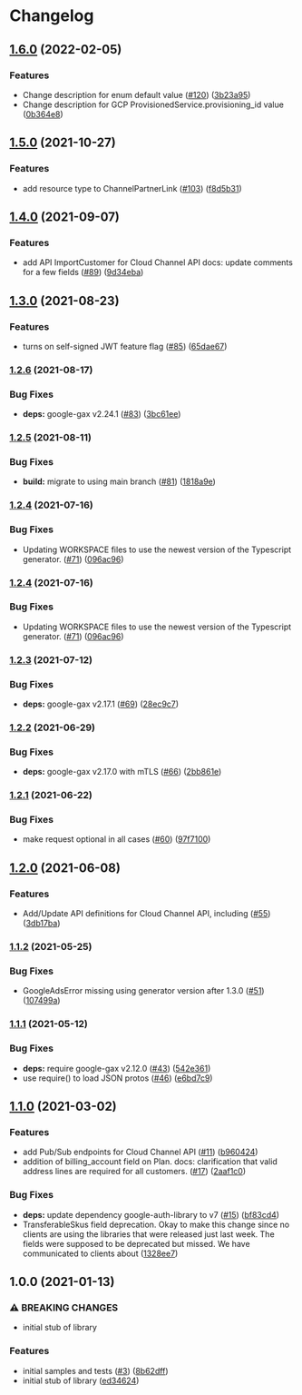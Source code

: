 # Changelog

## [1.6.0](https://github.com/googleapis/nodejs-channel/compare/v1.5.0...v1.6.0) (2022-02-05)


### Features

* Change description for enum default value ([#120](https://github.com/googleapis/nodejs-channel/issues/120)) ([3b23a95](https://github.com/googleapis/nodejs-channel/commit/3b23a9556ce8fbf17ab5a8bfbd1697f69efcc689))
* Change description for GCP ProvisionedService.provisioning_id value ([0b364e8](https://github.com/googleapis/nodejs-channel/commit/0b364e808302e058c1c8da24a91ec61a3024af27))

## [1.5.0](https://www.github.com/googleapis/nodejs-channel/compare/v1.4.0...v1.5.0) (2021-10-27)


### Features

* add resource type to ChannelPartnerLink ([#103](https://www.github.com/googleapis/nodejs-channel/issues/103)) ([f8d5b31](https://www.github.com/googleapis/nodejs-channel/commit/f8d5b3197062591ce38c2d648412e7c80f0d5fc3))

## [1.4.0](https://www.github.com/googleapis/nodejs-channel/compare/v1.3.0...v1.4.0) (2021-09-07)


### Features

* add API ImportCustomer for Cloud Channel API docs: update comments for a few fields ([#89](https://www.github.com/googleapis/nodejs-channel/issues/89)) ([9d34eba](https://www.github.com/googleapis/nodejs-channel/commit/9d34eba73691c71fd219fc6e9faa4e6a6102e1f4))

## [1.3.0](https://www.github.com/googleapis/nodejs-channel/compare/v1.2.6...v1.3.0) (2021-08-23)


### Features

* turns on self-signed JWT feature flag ([#85](https://www.github.com/googleapis/nodejs-channel/issues/85)) ([65dae67](https://www.github.com/googleapis/nodejs-channel/commit/65dae67657fc23358570ff6c0ef8fc7dd39c1cb9))

### [1.2.6](https://www.github.com/googleapis/nodejs-channel/compare/v1.2.5...v1.2.6) (2021-08-17)


### Bug Fixes

* **deps:** google-gax v2.24.1 ([#83](https://www.github.com/googleapis/nodejs-channel/issues/83)) ([3bc61ee](https://www.github.com/googleapis/nodejs-channel/commit/3bc61ee644201ed01eb978a646cd95fa8ba9621e))

### [1.2.5](https://www.github.com/googleapis/nodejs-channel/compare/v1.2.4...v1.2.5) (2021-08-11)


### Bug Fixes

* **build:** migrate to using main branch ([#81](https://www.github.com/googleapis/nodejs-channel/issues/81)) ([1818a9e](https://www.github.com/googleapis/nodejs-channel/commit/1818a9e5744ddce7799b75d2e094155bb84aa993))

### [1.2.4](https://www.github.com/googleapis/nodejs-channel/compare/v1.2.3...v1.2.4) (2021-07-16)


### Bug Fixes

* Updating WORKSPACE files to use the newest version of the Typescript generator. ([#71](https://www.github.com/googleapis/nodejs-channel/issues/71)) ([096ac96](https://www.github.com/googleapis/nodejs-channel/commit/096ac96502d91645cf5c539bc94bcf46599d9533))

### [1.2.4](https://www.github.com/googleapis/nodejs-channel/compare/v1.2.3...v1.2.4) (2021-07-16)


### Bug Fixes

* Updating WORKSPACE files to use the newest version of the Typescript generator. ([#71](https://www.github.com/googleapis/nodejs-channel/issues/71)) ([096ac96](https://www.github.com/googleapis/nodejs-channel/commit/096ac96502d91645cf5c539bc94bcf46599d9533))

### [1.2.3](https://www.github.com/googleapis/nodejs-channel/compare/v1.2.2...v1.2.3) (2021-07-12)


### Bug Fixes

* **deps:** google-gax v2.17.1 ([#69](https://www.github.com/googleapis/nodejs-channel/issues/69)) ([28ec9c7](https://www.github.com/googleapis/nodejs-channel/commit/28ec9c77e2ff3d87a51a6acd82dc0ea09c4a399a))

### [1.2.2](https://www.github.com/googleapis/nodejs-channel/compare/v1.2.1...v1.2.2) (2021-06-29)


### Bug Fixes

* **deps:** google-gax v2.17.0 with mTLS ([#66](https://www.github.com/googleapis/nodejs-channel/issues/66)) ([2bb861e](https://www.github.com/googleapis/nodejs-channel/commit/2bb861ecafe3851d97429aca7fdb9dbc47f1c4d5))

### [1.2.1](https://www.github.com/googleapis/nodejs-channel/compare/v1.2.0...v1.2.1) (2021-06-22)


### Bug Fixes

* make request optional in all cases ([#60](https://www.github.com/googleapis/nodejs-channel/issues/60)) ([97f7100](https://www.github.com/googleapis/nodejs-channel/commit/97f7100ac2cc40a783ec2bcd5a535f4e5999889d))

## [1.2.0](https://www.github.com/googleapis/nodejs-channel/compare/v1.1.2...v1.2.0) (2021-06-08)


### Features

* Add/Update API definitions for Cloud Channel API, including ([#55](https://www.github.com/googleapis/nodejs-channel/issues/55)) ([3db17ba](https://www.github.com/googleapis/nodejs-channel/commit/3db17ba086e1da649e905ba4235c1dc64bd1a883))

### [1.1.2](https://www.github.com/googleapis/nodejs-channel/compare/v1.1.1...v1.1.2) (2021-05-25)


### Bug Fixes

* GoogleAdsError missing using generator version after 1.3.0 ([#51](https://www.github.com/googleapis/nodejs-channel/issues/51)) ([107499a](https://www.github.com/googleapis/nodejs-channel/commit/107499a1eec09021e72ad8b1b75f644f6644f8a9))

### [1.1.1](https://www.github.com/googleapis/nodejs-channel/compare/v1.1.0...v1.1.1) (2021-05-12)


### Bug Fixes

* **deps:** require google-gax v2.12.0 ([#43](https://www.github.com/googleapis/nodejs-channel/issues/43)) ([542e361](https://www.github.com/googleapis/nodejs-channel/commit/542e361d7f932359b0f793d4d3781be089360de1))
* use require() to load JSON protos ([#46](https://www.github.com/googleapis/nodejs-channel/issues/46)) ([e6bd7c9](https://www.github.com/googleapis/nodejs-channel/commit/e6bd7c9765f102577a9b3d84c3f8b88b36571df5))

## [1.1.0](https://www.github.com/googleapis/nodejs-channel/compare/v1.0.0...v1.1.0) (2021-03-02)


### Features

* add Pub/Sub endpoints for Cloud Channel API ([#11](https://www.github.com/googleapis/nodejs-channel/issues/11)) ([b960424](https://www.github.com/googleapis/nodejs-channel/commit/b9604240d4ec9d4a5dcf897f32bdde9601a9e34a))
* addition of billing_account field on Plan. docs: clarification that valid address lines are required for all customers. ([#17](https://www.github.com/googleapis/nodejs-channel/issues/17)) ([2aaf1c0](https://www.github.com/googleapis/nodejs-channel/commit/2aaf1c05df23b2c4b833d2d2306f6d91dd6385c8))


### Bug Fixes

* **deps:** update dependency google-auth-library to v7 ([#15](https://www.github.com/googleapis/nodejs-channel/issues/15)) ([bf83cd4](https://www.github.com/googleapis/nodejs-channel/commit/bf83cd46b0be42acca06ce413471a82826ad83b8))
* TransferableSkus field deprecation. Okay to make this change since no clients are using the libraries that were released just last week. The fields were supposed to be deprecated but missed. We have communicated to clients about ([1328ee7](https://www.github.com/googleapis/nodejs-channel/commit/1328ee72f6df6673db77c9aed58a9e5146363c3b))

## 1.0.0 (2021-01-13)


### ⚠ BREAKING CHANGES

* initial stub of library

### Features

* initial samples and tests ([#3](https://www.github.com/googleapis/nodejs-channel/issues/3)) ([8b62dff](https://www.github.com/googleapis/nodejs-channel/commit/8b62dff1ef30649bcecadde8e862dce85446a2de))
* initial stub of library ([ed34624](https://www.github.com/googleapis/nodejs-channel/commit/ed34624b07494fcab099b621d5e60a8c5e107a1d))
